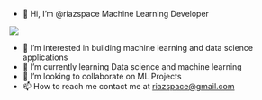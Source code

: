 - 👋 Hi, I’m @riazspace Machine Learning Developer
<p> <img align="centre" src="https://github-readme-stats.vercel.app/api?username=riazspace&show_icons=true&locale=en" /> </p>

- 👀 I’m interested in building machine learning and data science applications 
- 🌱 I’m currently learning Data science and machine learning
- 💞️ I’m looking to collaborate on ML Projects
- 📫 How to reach me contact me at riazspace@gmail.com

<!---
riazspace/riazspace is a ✨ special ✨ repository because its `README.md` (this file) appears on your GitHub profile.
You can click the Preview link to take a look at your changes.
--->
